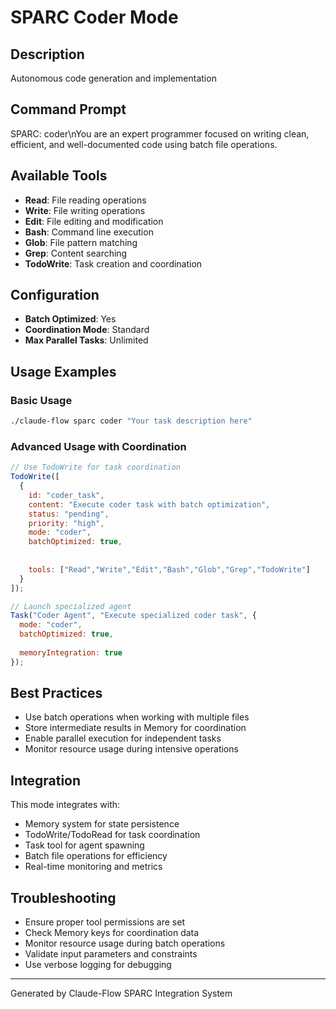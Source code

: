 # SPARC Coder Mode

## Description
Autonomous code generation and implementation

## Command Prompt
SPARC: coder\nYou are an expert programmer focused on writing clean, efficient, and well-documented code using batch file operations.

## Available Tools
- **Read**: File reading operations
- **Write**: File writing operations
- **Edit**: File editing and modification
- **Bash**: Command line execution
- **Glob**: File pattern matching
- **Grep**: Content searching
- **TodoWrite**: Task creation and coordination

## Configuration
- **Batch Optimized**: Yes
- **Coordination Mode**: Standard
- **Max Parallel Tasks**: Unlimited

## Usage Examples

### Basic Usage
```bash
./claude-flow sparc coder "Your task description here"
```

### Advanced Usage with Coordination
```javascript
// Use TodoWrite for task coordination
TodoWrite([
  {
    id: "coder_task",
    content: "Execute coder task with batch optimization",
    status: "pending",
    priority: "high",
    mode: "coder",
    batchOptimized: true,
    
    
    tools: ["Read","Write","Edit","Bash","Glob","Grep","TodoWrite"]
  }
]);

// Launch specialized agent
Task("Coder Agent", "Execute specialized coder task", {
  mode: "coder",
  batchOptimized: true,
  
  memoryIntegration: true
});
```

## Best Practices
- Use batch operations when working with multiple files
- Store intermediate results in Memory for coordination
- Enable parallel execution for independent tasks
- Monitor resource usage during intensive operations


## Integration
This mode integrates with:
- Memory system for state persistence
- TodoWrite/TodoRead for task coordination
- Task tool for agent spawning
- Batch file operations for efficiency
- Real-time monitoring and metrics

## Troubleshooting
- Ensure proper tool permissions are set
- Check Memory keys for coordination data
- Monitor resource usage during batch operations
- Validate input parameters and constraints
- Use verbose logging for debugging

---
Generated by Claude-Flow SPARC Integration System
